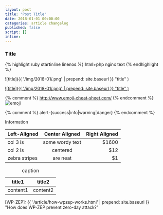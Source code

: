 ```yaml
---
layout: post
title: "Post Title"
date: 2018-01-01 00:00:00
categories: article changelog
published: false
script: []
inline:
---
```


<!--more-->

### Title ###

{% highlight ruby startinline linenos %}
html+php nginx text
{% endhighlight %}

![title]({{ '/img/2018-01/.png' | prepend: site.baseurl }}
 "title"
)

[![title]({{ '/img/2018-01/.png' | prepend: site.baseurl }}
  "title"
)](http://example.com/ "description")

{% comment %} http://www.emoji-cheat-sheet.com/ {% endcomment %}
<span class="emoji">
![emoji](https://assets-cdn.github.com/images/icons/emoji/unicode/1f604.png)
</span>

{% comment %} alert-{success|info|warning|danger} {% endcomment %}
<div class="alert alert-info">
	Information
</div>

| Left-Aligned  | Center Aligned  | Right Aligned |
|:--------------|:---------------:|--------------:|
| col 3 is      | some wordy text |         $1600 |
| col 2 is      | centered        |           $12 |
| zebra stripes | are neat        |            $1 |

<div class="table-responsive">
	<cite></cite>
	<table class="table">
		<thead>
			<tr>
				<th class="left-align">title1</th>
				<th class="left-align">title2</th>
			</tr>
		</thead>
		<tbody>
			<tr>
				<td class="text-right">content1</td>
				<td class="text-right">content2</td>
			</tr>
		</tbody>
		<caption>caption</caption>
	</table>
</div>

[IP-Geo-Block]: https://wordpress.org/plugins/ip-geo-block/ "IP Geo Block &mdash; WordPress Plugins"
[IPGB-Forum]:   https://wordpress.org/support/plugin/ip-geo-block "View: [IP Geo Block] Support &laquo; WordPress.org Forums"
[WP-ZEP]:       {{ '/article/how-wpzep-works.html' | prepend: site.baseurl }} "How does WP-ZEP prevent zero-day attack?"

